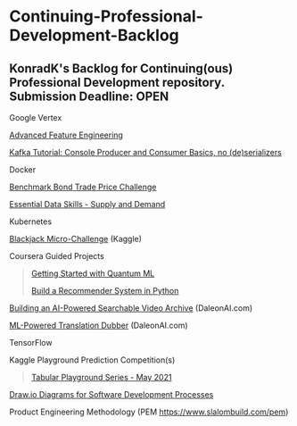 # Continuing-Professional-Development-Backlog
KonradK's Backlog for Continuing(ous) Professional Development repository. Submission Deadline: OPEN
---

Google Vertex

[Advanced Feature Engineering](https://www.kaggle.com/ryanholbrook/feature-engineering-for-house-prices)

[Kafka Tutorial: Console Producer and Consumer Basics, no (de)serializers](https://kafka-tutorials.confluent.io/kafka-console-consumer-producer-basics/kafka.html) 

Docker

[Benchmark Bond Trade Price Challenge](https://www.kaggle.com/c/benchmark-bond-trade-price-challenge/data)

[Essential Data Skills - Supply and Demand](https://www.kaggle.com/mullervilmos/essential-data-skills-supply-and-demand)

Kubernetes

[Blackjack Micro-Challenge](https://www.kaggle.com/alexisbcook/blackjack-microchallenge) (Kaggle)

Coursera Guided Projects
>
>  [Getting Started with Quantum ML](https://www.coursera.org/projects/getting-started-quantum-machine-learning)
>
>  [Build a Recommender System in Python](https://www.coursera.org/projects/build-recommender-system-python)

[Building an AI-Powered Searchable Video Archive](https://daleonai.com/building-an-ai-powered-searchable-video-archive) (DaleonAI.com)

[ML-Powered Translation Dubber](https://daleonai.com/translate-dub-videos-with-ml) (DaleonAI.com)

TensorFlow

Kaggle Playground Prediction Competition(s)
>
> [Tabular Playground Series - May 2021](https://www.kaggle.com/c/tabular-playground-series-may-2021)

[Draw.io Diagrams for Software Development Processes](https://drawio-app.com/draw-io-diagrams-for-software-development-processes/)

Product Engineering Methodology (PEM https://www.slalombuild.com/pem)
